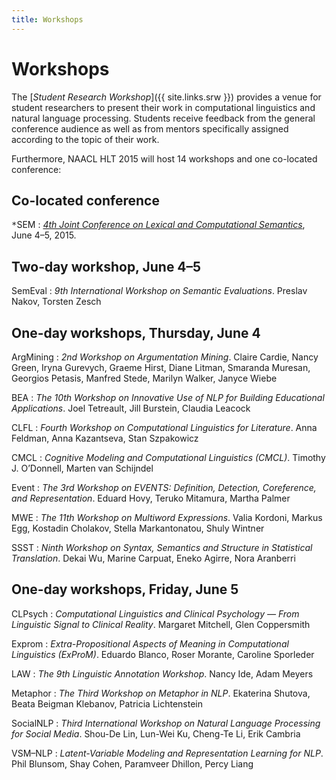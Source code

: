 ```yaml
---
title: Workshops
---
```


# Workshops

The [*Student Research Workshop*]({{ site.links.srw }}) provides a venue for student researchers to present their work in computational linguistics and natural language processing. Students receive feedback from the general conference audience as well as from mentors specifically assigned according to the topic of their work.

Furthermore, NAACL HLT 2015 will host 14 workshops and one co-located conference:

## Co-located conference

<tt>*</tt>SEM
: [*4th Joint Conference on Lexical and Computational Semantics*](https://sites.google.com/site/starsem2015),
  June 4–5, 2015.

## Two-day workshop, June 4–5

SemEval
: *9th International Workshop on Semantic Evaluations*.
  Preslav Nakov, Torsten Zesch

## One-day workshops, Thursday, June 4

ArgMining
: *2nd Workshop on Argumentation Mining*.
  Claire Cardie, Nancy Green, Iryna Gurevych, Graeme Hirst, Diane Litman,
  Smaranda Muresan, Georgios Petasis, Manfred Stede, Marilyn Walker, Janyce Wiebe

BEA
: *The 10th Workshop on Innovative Use of NLP for Building Educational Applications*.
  Joel Tetreault, Jill Burstein, Claudia Leacock

CLFL
: *Fourth Workshop on Computational Linguistics for Literature*.
  Anna Feldman, Anna Kazantseva, Stan Szpakowicz

CMCL
: *Cognitive Modeling and Computational Linguistics (CMCL)*.
  Timothy J. O’Donnell, Marten van Schijndel

Event
: *The 3rd Workshop on EVENTS: Definition, Detection, Coreference, and Representation*.
  Eduard Hovy, Teruko Mitamura, Martha Palmer

MWE
: *The 11th Workshop on Multiword Expressions*.
  Valia Kordoni, Markus Egg, Kostadin Cholakov, Stella Markantonatou, Shuly Wintner

SSST
: *Ninth Workshop on Syntax, Semantics and Structure in Statistical Translation*.
  Dekai Wu, Marine Carpuat, Eneko Agirre, Nora Aranberri

## One-day workshops, Friday, June 5

CLPsych
: *Computational Linguistics and Clinical Psychology — From Linguistic Signal to Clinical Reality*.
  Margaret Mitchell, Glen Coppersmith

Exprom
: *Extra-Propositional Aspects of Meaning in Computational Linguistics (ExProM)*.
  Eduardo Blanco, Roser Morante, Caroline Sporleder

LAW
: *The 9th Linguistic Annotation Workshop*.
  Nancy Ide, Adam Meyers

Metaphor
: *The Third Workshop on Metaphor in NLP*.
  Ekaterina Shutova, Beata Beigman Klebanov, Patricia Lichtenstein

SocialNLP
: *Third International Workshop on Natural Language Processing for Social Media*.
  Shou-De Lin, Lun-Wei Ku, Cheng-Te Li, Erik Cambria

VSM–NLP
: *Latent-Variable Modeling and Representation Learning for NLP*.
  Phil Blunsom, Shay Cohen, Paramveer Dhillon, Percy Liang
